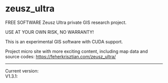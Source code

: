 # zeusz_ultra
FREE SOFTWARE
Zeusz Ultra private GIS research project.

USE AT YOUR OWN RISK, NO WARRANTY!

This is an experimental GIS software with CUDA support.

Project micro site with more exciting content, including map data and source codes: https://feherkrisztian.com/zeusz_ultra/
 
-----------------------------
Current version:<BR>
V1.3.1:<BR>
<BR>
